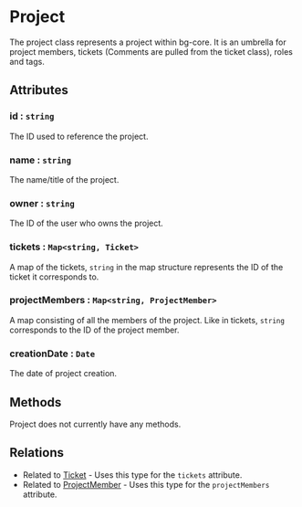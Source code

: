 Project
=======

The project class represents a project within bg-core. It is an umbrella for project members, tickets (Comments are pulled from the ticket class), roles and tags.

## Attributes

### id : `string`

The ID used to reference the project.

### name : `string`

The name/title of the project.

### owner : `string`

The ID of the user who owns the project.

### tickets : `Map<string, Ticket>`

A map of the tickets, `string` in the map structure represents the ID of the ticket it corresponds to.

### projectMembers : `Map<string, ProjectMember>`

A map consisting of all the members of the project. Like in tickets, `string` corresponds to the ID of the project member.

### creationDate : `Date`

The date of project creation.

## Methods

Project does not currently have any methods.

## Relations

- Related to [Ticket](./ticket.md) - Uses this type for the `tickets` attribute.
- Related to [ProjectMember](./projectMember.md) - Uses this type for the `projectMembers` attribute.